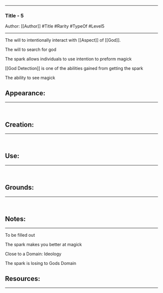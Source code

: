 - - -
### Title - 5
Author: [[Author]]
#Title #Rarity #TypeOf #Level5
- - - 
The will to intentionally interact with [[Aspect]] of [[God]].

The will to search for god

The spark allows individuals to use intention to preform magick 

[[God Detection]] is one of the abilities gained from getting the spark

The ability to see magick



## Appearance:<br>
- - -

<br>

## Creation: <br>
- - -
<br>

## Use:<br>
- - -
<br>

## Grounds:<br>
- - -
<br>

## Notes:<br>
- - - 
To be filled out

The spark makes you better at magick


Close to a Domain: Ideology

The spark is losing to Gods Domain




## Resources:
- - -
